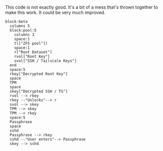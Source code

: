 This code is not exactly good. It's a bit of a mess that's thrown
together to make this work. It could be very much improved.

```mermaid
block-beta
  columns 5
  block:pool:5
    columns 3
    space:1
    t(["ZFS pool"])
    space:1
    r["Root Dataset"]
    rvol["Root Key"]
    svol["SSH / Tailscale Keys"]
  end
  space:5
  rkey["Decrypted Root Key"]
  space
  TPM
  space
  skey["Decrypted SSH / TS"]
  rvol --> rkey
  rkey --"Unlocks"--> r
  svol --> skey
  TPM --> skey
  TPM --> rkey
  space:5
  Passphrase
  space
  sshd
  Passphrase --> rkey
  sshd --"User enters"--> Passphrase
  skey --> sshd
```
